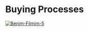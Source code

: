 #  Buying Processes
 
<a href="https://www.youtube.com/watch?v=OgcJygRiM_0"><img src="[https://media1.tenor.com/images/c3c24b827df65e21a14bcf217d9aed9b/tenor.gif](https://media1.tenor.com/images/d2a56ad4c5d4d593ddcaf7dc4450e6d8/tenor.gif)" alt="Benim-Filmim-5" border="0"></a>
